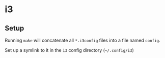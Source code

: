 # i3 

## Setup

Running `make` will concatenate all `*.i3config` files into a file named `config`. 

Set up a symlink to it in the `i3` config directory (`~/.config/i3`)
